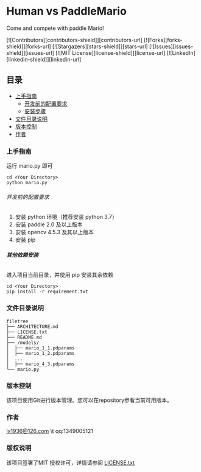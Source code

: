# Human vs PaddleMario

Come and compete with paddle Mario!

<!-- PROJECT SHIELDS -->

[![Contributors][contributors-shield]][contributors-url]
[![Forks][forks-shield]][forks-url]
[![Stargazers][stars-shield]][stars-url]
[![Issues][issues-shield]][issues-url]
[![MIT License][license-shield]][license-url]
[![LinkedIn][linkedin-shield]][linkedin-url]

## 目录

- [上手指南](#上手指南)
  - [开发前的配置要求](#开发前的配置要求)
  - [安装步骤](#安装步骤)
- [文件目录说明](#文件目录说明)
- [版本控制](#版本控制)
- [作者](#作者)

### 上手指南

运行 mario.py 即可

```py3
cd <Your Directory>
python mario.py
```

###### 开发前的配置要求
1. 安装 python 环境（推荐安装 python 3.7）
2. 安装 paddle 2.0 及以上版本
3. 安装 opencv 4.5.3 及其以上版本
4. 安装 pip

###### **其他依赖安装**

进入项目当前目录，并使用 pip 安装其余依赖

```py3
cd <Your Directory>
pip install -r requirement.txt
```

### 文件目录说明

```
filetree 
├── ARCHITECTURE.md
├── LICENSE.txt
├── README.md
├── /models/
│  ├── mario_1_1.pdparams
│  ├── mario_1_2.pdparams
│  ...
│  ├── mario_4_3.pdparams
└── mario.py

```

### 版本控制

该项目使用Git进行版本管理。您可以在repository参看当前可用版本。

### 作者

lx1936@126.com \t
qq:1349005121 

### 版权说明

该项目签署了MIT 授权许可，详情请参阅 [LICENSE.txt](https://github.com/shaojintian/Best_README_template/blob/master/LICENSE.txt)



